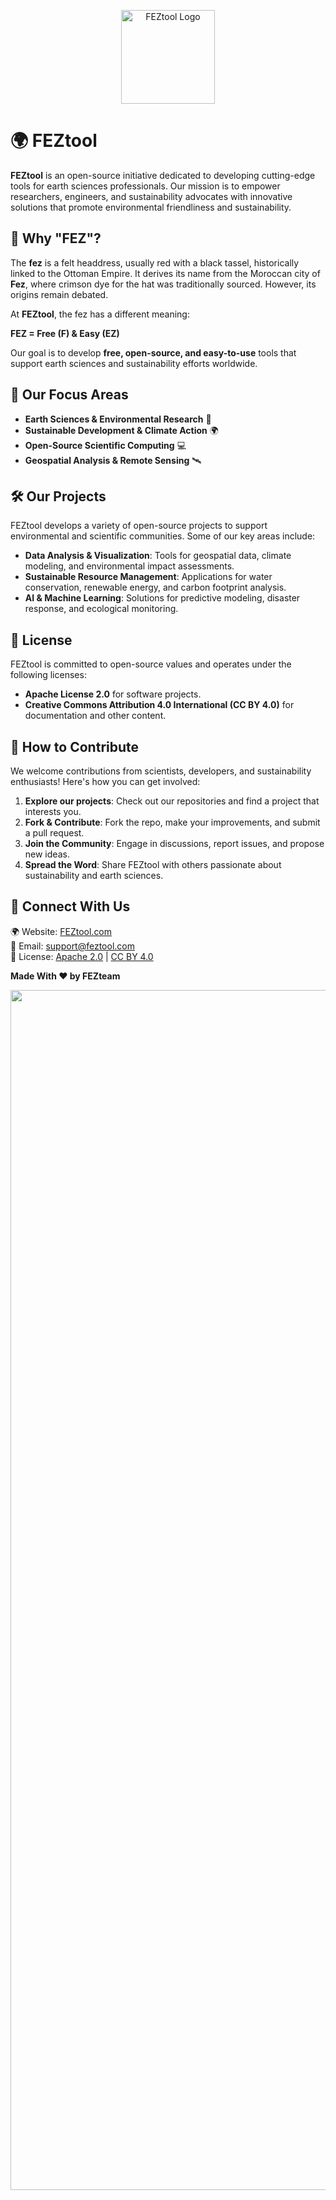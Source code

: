<p align="center">
  <img src="https://github.com/user-attachments/assets/dd65e3f9-2fb4-4a45-bdbf-19d9f8e793c6" alt="FEZtool Logo" width="150">
</p>

# 🌍 FEZtool  

**FEZtool** is an open-source initiative dedicated to developing cutting-edge tools for earth sciences professionals. Our mission is to empower researchers, engineers, and sustainability advocates with innovative solutions that promote environmental friendliness and sustainability.  

## 🎩 Why "FEZ"?  

The **fez** is a felt headdress, usually red with a black tassel, historically linked to the Ottoman Empire. It derives its name from the Moroccan city of **Fez**, where crimson dye for the hat was traditionally sourced. However, its origins remain debated.  

At **FEZtool**, the fez has a different meaning:  

**FEZ = Free (F) & Easy (EZ)**  

Our goal is to develop **free, open-source, and easy-to-use** tools that support earth sciences and sustainability efforts worldwide.  

## 🔬 Our Focus Areas  

- **Earth Sciences & Environmental Research** 🌱  
- **Sustainable Development & Climate Action** 🌍  
- **Open-Source Scientific Computing** 💻  
- **Geospatial Analysis & Remote Sensing** 🛰️  

## 🛠️ Our Projects  

FEZtool develops a variety of open-source projects to support environmental and scientific communities. Some of our key areas include:  

- **Data Analysis & Visualization**: Tools for geospatial data, climate modeling, and environmental impact assessments.  
- **Sustainable Resource Management**: Applications for water conservation, renewable energy, and carbon footprint analysis.  
- **AI & Machine Learning**: Solutions for predictive modeling, disaster response, and ecological monitoring.  

## 📜 License  

FEZtool is committed to open-source values and operates under the following licenses:  

- **Apache License 2.0** for software projects.  
- **Creative Commons Attribution 4.0 International (CC BY 4.0)** for documentation and other content.  

## 🤝 How to Contribute  

We welcome contributions from scientists, developers, and sustainability enthusiasts! Here's how you can get involved:  

1. **Explore our projects**: Check out our repositories and find a project that interests you.  
2. **Fork & Contribute**: Fork the repo, make your improvements, and submit a pull request.  
3. **Join the Community**: Engage in discussions, report issues, and propose new ideas.  
4. **Spread the Word**: Share FEZtool with others passionate about sustainability and earth sciences.  

## 📢 Connect With Us  

🌍 Website: [FEZtool.com](https://feztool.com/)  
📧 Email: support@feztool.com  
📜 License: [Apache 2.0](https://www.apache.org/licenses/LICENSE-2.0) | [CC BY 4.0](https://creativecommons.org/licenses/by/4.0/)  

**Made With ❤️ by FEZteam**  

<p align="center">
  <img src="https://github.com/user-attachments/assets/47548e33-db25-4ad9-9ab5-98c72a8b06d4" alt="FEZtool banner" width="1920">
</p>

